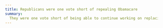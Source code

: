 ```yaml
---
title: Republicans were one vote short of repealing Obamacare
summary:
  They were one vote short of being able to continue working on replacing Obamacare, not actually replacing it.
---
```

